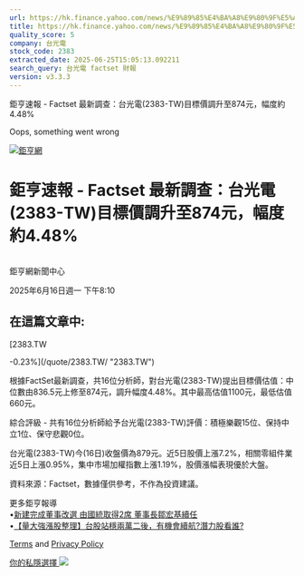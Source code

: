 ```yaml
---
url: https://hk.finance.yahoo.com/news/%E9%89%85%E4%BA%A8%E9%80%9F%E5%A0%B1-factset-%E6%9C%80%E6%96%B0%E8%AA%BF%E6%9F%A5-%E5%8F%B0%E5%85%89%E9%9B%BB-2383-001022233.html
title: https://hk.finance.yahoo.com/news/%E9%89%85%E4%BA%A8%E9%80%9F%E5%A0%B1-factset-%E6%9C%80%E6%96%B0%E8
quality_score: 5
company: 台光電
stock_code: 2383
extracted_date: 2025-06-25T15:05:13.092211
search_query: 台光電 factset 財報
version: v3.3.3
---
```


鉅亨速報 - Factset 最新調查：台光電(2383-TW)目標價調升至874元，幅度約4.48% 


Oops, something went wrong

 

[![鉅亨網](https://s.yimg.com/ny/api/res/1.2/UM5hrThmhlnSiBO4o4qlLg--/YXBwaWQ9aGlnaGxhbmRlcjt3PTE0NjtoPTQ4O2NmPXdlYnA-/https://s.yimg.com/os/creatr-uploaded-images/2020-01/147c7630-36ab-11ea-ae7c-5ee7a0016555)](http://www.cnyes.com/ "鉅亨網")

# 鉅亨速報 - Factset 最新調查：台光電(2383-TW)目標價調升至874元，幅度約4.48%

![](data:image/gif;base64,R0lGODlhAQABAIAAAAAAAP///ywAAAAAAQABAAACAUwAOw==)

鉅亨網新聞中心

2025年6月16日週一 下午8:10

## 在這篇文章中:

[2383.TW

-0.23%](/quote/2383.TW/ "2383.TW")

根據FactSet最新調查，共16位分析師，對台光電(2383-TW)提出目標價估值：中位數由836.5元上修至874元，調升幅度4.48%。其中最高估值1100元，最低估值660元。

綜合評級 - 共有16位分析師給予台光電(2383-TW)評價：積極樂觀15位、保持中立1位、保守悲觀0位。

台光電(2383-TW)今(16日)收盤價為879元。近5日股價上漲7.2%，相關零組件業近5日上漲0.95%，集中市場加權指數上漲1.19%，股價漲幅表現優於大盤。

資料來源：Factset，數據僅供參考，不作為投資建議。

更多鉅亨報導  
•[新建完成董事改選 由國統取得2席 董事長鄒宏基續任](https://news.cnyes.com/news/id/6018605?utm_source=yahoo&utm_medium=RSS&utm_campaign=relate)  
•[【量大強漲股整理】台股站穩兩萬二後，有機會續航?潛力股看誰?](https://news.cnyes.com/news/id/6016796?utm_source=yahoo&utm_medium=RSS&utm_campaign=relate)

[Terms](https://guce.yahoo.com/terms?locale=zh-Hant-HK)  and [Privacy Policy](https://guce.yahoo.com/privacy-policy?locale=zh-Hant-HK)

[你的私隱選擇 ![](https://s.yimg.com/dv/static/siteApp/img/privacy-choice-control.png)](https://guce.yahoo.com/state-controls?locale=zh-Hant-HK&state=VA)